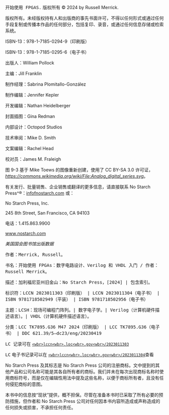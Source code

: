 <samp class="SANS_Futura_Std_Bold_B_11">开始使用 FPGA</samp><samp class="SANS_Futura_Std_Bold_B-SC_11">S</samp><samp class="SANS_Futura_Std_Bold_B_11">.</samp> 版权所有 © 2024 by Russell Merrick.

版权所有。未经版权持有人和出版商的事先书面许可，不得以任何形式或通过任何手段复制或传播本作品的任何部分，包括复印、录音，或通过任何信息存储或检索系统。

ISBN-13：978-1-7185-0294-9（印刷版）

ISBN-13：978-1-7185-0295-6（电子书）

出版人：William Pollock

主编：Jill Franklin

制作经理：Sabrina Plomitallo-González

制作编辑：Jennifer Kepler

开发编辑：Nathan Heidelberger

封面插图：Gina Redman

内部设计：Octopod Studios

技术审阅：Mike D. Smith

文案编辑：Rachel Head

校对员：James M. Fraleigh

图 9-3 基于 Mike Toews 的图像重新创建，使用了 CC BY-SA 3.0 许可证，[*https://<wbr>commons<wbr>.wikimedia<wbr>.org<wbr>/wiki<wbr>/File:Analog<wbr>_digital<wbr>_series<wbr>.svg*](https://commons.wikimedia.org/wiki/File:Analog_digital_series.svg)。

有关发行、批量销售、企业销售或翻译的更多信息，请直接联系 No Starch Press^®：[infofnostarch.com](http://infofnostarch.com) 或：

No Starch Press, Inc.

245 8th Street, San Francisco, CA 94103

电话：1.415.863.9900

[www<wbr>.nostarch<wbr>.com](http://www.nostarch.com)

*美国国会图书馆出版数据*

<samp class="SANS_TheSansMonoCd_W5Regular_11">作者：Merrick, Russell。</samp>

<samp class="SANS_TheSansMonoCd_W5Regular_11">书名：开始使用 FPGAs：数字电路设计、Verilog 和 VHDL 入门 / 作者：Russell Merrick。</samp>

<samp class="SANS_TheSansMonoCd_W5Regular_11">描述：加利福尼亚州旧金山：No Starch Press，[2024] | 包含索引。</samp>

<samp class="SANS_TheSansMonoCd_W5Regular_11">标识符：LCCN 2023011303（印刷版） | LCCN 2023011304（电子书） | ISBN 9781718502949（平装） | ISBN 9781718502956（电子书）</samp>

<samp class="SANS_TheSansMonoCd_W5Regular_11">主题：LCSH：现场可编程门阵列。| 数字电子学。| Verilog（计算机硬件描述语言）。| VHDL（计算机硬件描述语言）。</samp>

<samp class="SANS_TheSansMonoCd_W5Regular_11">分类：LCC TK7895.G36 M47 2024（印刷版） | LCC TK7895.G36（电子书） | DDC 621.39/5—dc23/eng/20230419</samp>

<samp class="SANS_TheSansMonoCd_W5Regular_11">LC 记录可在</samp> <samp class="SANS_TheSansMonoCd_W5Regular_11">[`<wbr>lccn<wbr>.loc<wbr>.gov<wbr>/2023011303`](https://lccn.loc.gov/2023011303LC)</samp>

<samp class="SANS_TheSansMonoCd_W5Regular_11">LC</samp> <samp class="SANS_TheSansMonoCd_W5Regular_11">电子书记录可以在</samp> <samp class="SANS_TheSansMonoCd_W5Regular_11">[`<wbr>lccn<wbr>.loc<wbr>.gov<wbr>/2023011304`](https://lccn.loc.gov/2023011304)</samp>查看

No Starch Press 及其标志是 No Starch Press 公司的注册商标。文中提到的其他产品和公司名称可能是其各自所有者的商标。我们并未在每次出现商标名称时使用商标符号，而是仅在编辑性用法中提及这些名称，以便于商标所有者，且没有任何侵犯商标的意图。

本书中的信息按“现状”提供，概不担保。尽管在准备本书时已采取了所有必要的预防措施，但作者和 No Starch Press 公司对任何因本书内容所造成或声称造成的任何损失或损害，不承担任何责任。
